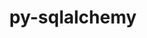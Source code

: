 ---
title: "py-sqlalchemy"
layout: cache
categories: [package, v0.19]
meta: {"versions": ["1.4.20"], "compilers": ["gcc@=11.1.0", "gcc@=7.5.0", "oneapi@=2022.1.0"], "oss": ["ubuntu18.04", "ubuntu20.04"], "platforms": ["linux"], "targets": ["x86_64"], "stacks": ["e4s", "e4s-oneapi", "radiuss"], "num_specs": 4, "num_specs_by_stack": {"radiuss": 1, "e4s": 2, "e4s-oneapi": 1}}
spec_details: [{"hash": "d5uelw6q7witpry2vif6kf6kgchyljdz", "compiler": "gcc@=7.5.0", "versions": ["1.4.20"], "os": "ubuntu18.04", "platform": "linux", "target": "x86_64", "variants": ["backend=none", "build_system=python_pip"], "stacks": ["radiuss"], "size": "-", "tarball": "https://binaries.spack.io/releases/v0.19/build_cache/linux-ubuntu18.04-x86_64/gcc-7.5.0/py-sqlalchemy-1.4.20/linux-ubuntu18.04-x86_64-gcc-7.5.0-py-sqlalchemy-1.4.20-d5uelw6q7witpry2vif6kf6kgchyljdz.spack"}, {"hash": "mr2rq7lzw6lpbrdaepuirw7mvigxbkuj", "compiler": "gcc@=11.1.0", "versions": ["1.4.20"], "os": "ubuntu20.04", "platform": "linux", "target": "x86_64", "variants": ["backend=none", "build_system=python_pip"], "stacks": ["e4s"], "size": "-", "tarball": "https://binaries.spack.io/releases/v0.19/build_cache/linux-ubuntu20.04-x86_64/gcc-11.1.0/py-sqlalchemy-1.4.20/linux-ubuntu20.04-x86_64-gcc-11.1.0-py-sqlalchemy-1.4.20-mr2rq7lzw6lpbrdaepuirw7mvigxbkuj.spack"}, {"hash": "7u3eyf5xojtzpt4xjkhfjpdhdmg6bqpb", "compiler": "gcc@=11.1.0", "versions": ["1.4.20"], "os": "ubuntu20.04", "platform": "linux", "target": "x86_64", "variants": ["backend=none", "build_system=python_pip"], "stacks": ["e4s"], "size": "-", "tarball": "https://binaries.spack.io/releases/v0.19/build_cache/linux-ubuntu20.04-x86_64/gcc-11.1.0/py-sqlalchemy-1.4.20/linux-ubuntu20.04-x86_64-gcc-11.1.0-py-sqlalchemy-1.4.20-7u3eyf5xojtzpt4xjkhfjpdhdmg6bqpb.spack"}, {"hash": "wyrizo2xuwvz6zokq6hju7agmsbwzris", "compiler": "oneapi@=2022.1.0", "versions": ["1.4.20"], "os": "ubuntu20.04", "platform": "linux", "target": "x86_64", "variants": ["backend=none", "build_system=python_pip"], "stacks": ["e4s-oneapi"], "size": "-", "tarball": "https://binaries.spack.io/releases/v0.19/build_cache/linux-ubuntu20.04-x86_64/oneapi-2022.1.0/py-sqlalchemy-1.4.20/linux-ubuntu20.04-x86_64-oneapi-2022.1.0-py-sqlalchemy-1.4.20-wyrizo2xuwvz6zokq6hju7agmsbwzris.spack"}]
---